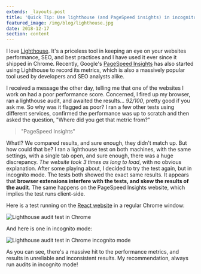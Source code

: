 ```yaml
---
extends: _layouts.post
title: 'Quick Tip: Use lighthouse (and PageSpeed insights) in incognito mode'
featured_image: /img/blog/lighthouse.jpg
date: 2018-12-17
section: content
---
```


I love [Lighthouse](https://developers.google.com/web/tools/lighthouse/). It's a priceless tool in keeping an eye on your websites performance, SEO, and best practices and I have used it ever since it shipped in Chrome. Recently, Google's [PageSpeed Insights](https://developers.google.com/speed/pagespeed/insights/) has also started using Lighthouse to record its metrics, which is also a massively popular tool used by developers and SEO analysts alike.

I received a message the other day, telling me that one of the websites I work on had a poor performance score. Concerned, I fired up my browser, ran a lighthouse audit, and awaited the results... _92/100_, pretty good if you ask me. So why was it flagged as poor? I ran a few other tests using different services, confirmed the performance was up to scratch and then asked the question, "Where did you get that metric from?"

> "PageSpeed Insights"

What!? We compared results, and sure enough, they didn't match up. But how could that be? I ran a lighthouse test on both machines, with the same settings, with a single tab open, and sure enough, there was a huge discrepancy. _The website took 3 times as long to load_, with no obvious explanation. After some playing about, I decided to try the test again, but in incognito mode. The tests both showed the exact same results. It appears that **browser extensions interfere with the tests, and skew the results of the audit**. The same happens on the PageSpeed Insights website, which implies the test runs client-side.

Here is a test running on the [React website](https://reactjs.org/) in a regular Chrome window:

![Lighthouse audit test in Chrome](/img/blog/lighthouse-regular-chrome.png)

And here is one in incognito mode:

![Lighthouse audit test in Chrome incognito mode](/img/blog/lighthouse-incog-chrome.png)

As you can see, there's a massive hit to the performance metrics, and results in unreliable and inconsistent results. My recommendation, always run audits in incognito mode!
